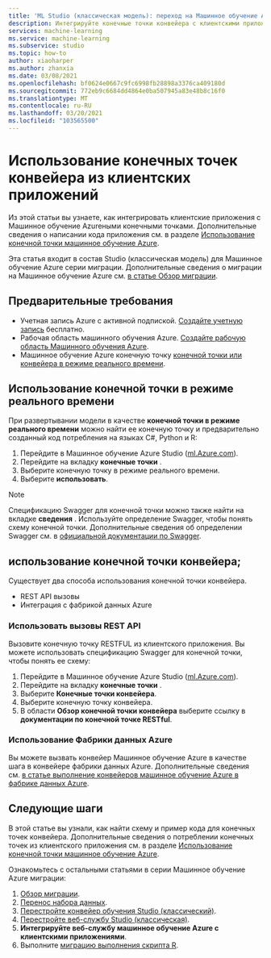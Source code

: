 ```yaml
---
title: 'ML Studio (классическая модель): переход на Машинное обучение Azure-использование конечных точек конвейера'
description: Интегрируйте конечные точки конвейера с клиентскими приложениями в Машинное обучение Azure.
services: machine-learning
ms.service: machine-learning
ms.subservice: studio
ms.topic: how-to
author: xiaoharper
ms.author: zhanxia
ms.date: 03/08/2021
ms.openlocfilehash: bf0624e0667c9fc6998fb28898a3376ca409180d
ms.sourcegitcommit: 772eb9c6684dd4864e0ba507945a83e48b8c16f0
ms.translationtype: MT
ms.contentlocale: ru-RU
ms.lasthandoff: 03/20/2021
ms.locfileid: "103565500"
---
```

# <a name="consume-pipeline-endpoints-from-client-applications"></a>Использование конечных точек конвейера из клиентских приложений

Из этой статьи вы узнаете, как интегрировать клиентские приложения с Машинное обучение Azureными конечными точками. Дополнительные сведения о написании кода приложения см. в разделе [Использование конечной точки машинное обучение Azure](../how-to-consume-web-service.md).

Эта статья входит в состав Studio (классическая модель) для Машинное обучение Azure серии миграции. Дополнительные сведения о миграции на Машинное обучение Azure см. [в статье Обзор миграции](migrate-overview.md).

## <a name="prerequisites"></a>Предварительные требования

- Учетная запись Azure с активной подпиской. [Создайте учетную запись](https://azure.microsoft.com/free/?WT.mc_id=A261C142F) бесплатно.
- Рабочая область машинного обучения Azure. [Создайте рабочую область Машинного обучения Azure](../how-to-manage-workspace.md#create-a-workspace).
- Машинное обучение Azure конечную точку [конечной точки или конвейера в режиме реального времени](migrate-rebuild-web-service.md).


## <a name="consume-a-real-time-endpoint"></a>Использование конечной точки в режиме реального времени 

При развертывании модели в качестве **конечной точки в режиме реального времени** можно найти ее конечную точку и предварительно созданный код потребления на языках C#, Python и R:

1. Перейдите в Машинное обучение Azure Studio ([ml.Azure.com](https://ml.azure.com)).
1. Перейдите на вкладку **конечные точки** .
1. Выберите конечную точку в режиме реального времени.
1. Выберите **использовать**.

> [!NOTE]
> Спецификацию Swagger для конечной точки можно также найти на вкладке **сведения** . Используйте определение Swagger, чтобы понять схему конечной точки. Дополнительные сведения об определении Swagger см. в [официальной документации по Swagger](https://swagger.io/docs/specification/2-0/what-is-swagger/).


## <a name="consume-a-pipeline-endpoint"></a>использование конечной точки конвейера;

Существует два способа использования конечной точки конвейера.

- REST API вызовы
- Интеграция с фабрикой данных Azure

### <a name="use-rest-api-calls"></a>Использовать вызовы REST API

Вызовите конечную точку RESTFUL из клиентского приложения. Вы можете использовать спецификацию Swagger для конечной точки, чтобы понять ее схему:

1. Перейдите в Машинное обучение Azure Studio ([ml.Azure.com](https://ml.azure.com)).
1. Перейдите на вкладку **конечные точки** .
1. Выберите **Конечные точки конвейера**.
1. Выберите конечную точку конвейера.
1. В области **Обзор конечной точки конвейера** выберите ссылку в **документации по конечной точке RESTful**.

### <a name="use-azure-data-factory"></a>Использование Фабрики данных Azure

Вы можете вызвать конвейер Машинное обучение Azure в качестве шага в конвейере фабрики данных Azure. Дополнительные сведения см. [в статье выполнение конвейеров машинное обучение Azure в фабрике данных Azure](../../data-factory/transform-data-machine-learning-service.md).


## <a name="next-steps"></a>Следующие шаги

В этой статье вы узнали, как найти схему и пример кода для конечных точек конвейера. Дополнительные сведения о потреблении конечных точек из клиентского приложения см. в разделе [Использование конечной точки машинное обучение Azure](../how-to-consume-web-service.md).

Ознакомьтесь с остальными статьями в серии Машинное обучение Azure миграции: 
1. [Обзор миграции](migrate-overview.md).
1. [Перенос набора данных](migrate-register-dataset.md).
1. [Перестройте конвейер обучения Studio (классический)](migrate-rebuild-experiment.md).
1. [Перестройте веб-службу Studio (классическая)](migrate-rebuild-web-service.md).
1. **Интегрируйте веб-службу машинное обучение Azure с клиентскими приложениями**.
1. Выполните [миграцию выполнения скрипта R](migrate-execute-r-script.md).